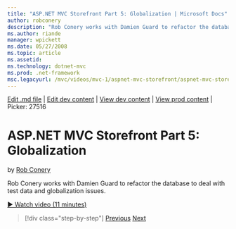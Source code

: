 ```yaml
---
title: "ASP.NET MVC Storefront Part 5: Globalization | Microsoft Docs"
author: robconery
description: "Rob Conery works with Damien Guard to refactor the database to deal with test data and globalization issues."
ms.author: riande
manager: wpickett
ms.date: 05/27/2008
ms.topic: article
ms.assetid: 
ms.technology: dotnet-mvc
ms.prod: .net-framework
msc.legacyurl: /mvc/videos/mvc-1/aspnet-mvc-storefront/aspnet-mvc-storefront-part-5-globalization
---
```

[Edit .md file](C:\Projects\msc\dev\Msc.Www\Web.ASP\App_Data\github\mvc\videos\mvc-1\aspnet-mvc-storefront\aspnet-mvc-storefront-part-5-globalization.md) | [Edit dev content](http://www.aspdev.net/umbraco#/content/content/edit/26725) | [View dev content](http://docs.aspdev.net/tutorials/mvc/videos/mvc-1/aspnet-mvc-storefront/aspnet-mvc-storefront-part-5-globalization.html) | [View prod content](http://www.asp.net/mvc/videos/mvc-1/aspnet-mvc-storefront/aspnet-mvc-storefront-part-5-globalization) | Picker: 27516

ASP.NET MVC Storefront Part 5: Globalization
====================
by [Rob Conery](https://github.com/robconery)

Rob Conery works with Damien Guard to refactor the database to deal with test data and globalization issues.

[&#9654; Watch video (11 minutes)](https://channel9.msdn.com/Blogs/ASP-NET-Site-Videos/aspnet-mvc-storefront-part-5-globalization)

>[!div class="step-by-step"] [Previous](aspnet-mvc-storefront-part-4-linq-to-sql-spike.md) [Next](aspnet-mvc-storefront-part-6-finishing-the-repository-and-initial-ui-work.md)